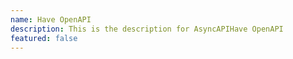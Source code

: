 ```yaml
---
name: Have OpenAPI
description: This is the description for AsyncAPIHave OpenAPI
featured: false
---
```

